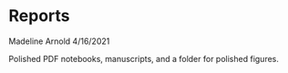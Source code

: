 Reports
================
Madeline Arnold
4/16/2021

Polished PDF notebooks, manuscripts, and a folder for polished figures.
